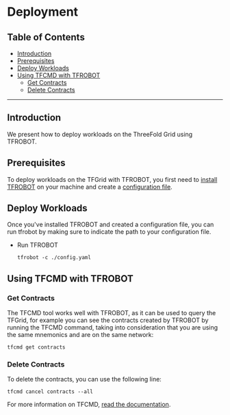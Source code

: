 

<h1> Deployment </h1>

<h2>Table of Contents</h2>

- [Introduction](#introduction)
- [Prerequisites](#prerequisites)
- [Deploy Workloads](#deploy-workloads)
- [Using TFCMD with TFROBOT](#using-tfcmd-with-tfrobot)
  - [Get Contracts](#get-contracts)
  - [Delete Contracts](#delete-contracts)

***

## Introduction

We present how to deploy workloads on the ThreeFold Grid using TFROBOT.

## Prerequisites

To deploy workloads on the TFGrid with TFROBOT, you first need to [install TFROBOT](./tfrobot_installation.md) on your machine and create a [configuration file](./tfrobot_config.md).

## Deploy Workloads

Once you've installed TFROBOT and created a configuration file, you can run tfrobot by making sure to indicate the path to your configuration file.

- Run TFROBOT
  ```
  tfrobot -c ./config.yaml
  ```

## Using TFCMD with TFROBOT

### Get Contracts

The TFCMD tool works well with TFROBOT, as it can be used to query the TFGrid, for example you can see the contracts created by TFROBOT by running the TFCMD command, taking into consideration that you are using the same mnemonics and are on the same network:

```
tfcmd get contracts
```

### Delete Contracts

To delete the contracts, you can use the following line:

```
tfcmd cancel contracts --all
```

For more information on TFCMD, [read the documentation](../tfcmd/tfcmd.md).